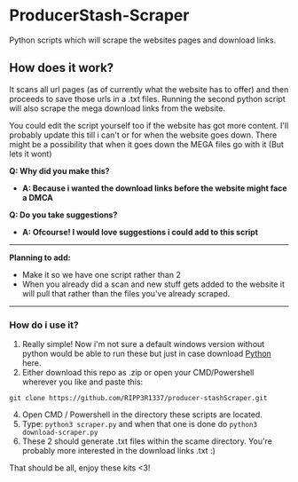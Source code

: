# ProducerStash-Scraper
Python scripts which will scrape the websites pages and download links.


## How does it work? 

It scans all url pages (as of currently what the website has to offer) and then proceeds to save those urls in a .txt files. Running the second python script will also scrape the mega download links from the website.

You could edit the script yourself too if the website has got more content. I'll probably update this till i can't or for when the website goes down. There might be a possibility that when it goes down the MEGA files go with it (But lets it wont) 

**Q: Why did you make this?**
- **A: Because i wanted the download links before the website might face a DMCA**
  
**Q: Do you take suggestions?**
- **A: Ofcourse! I would love suggestions i could add to this script**

---

**Planning to add:**
- Make it so we have one script rather than 2
- When you already did a scan and new stuff gets added to the website it will pull that rather than the files you've already scraped.

---

### How do i use it?

1. Really simple! Now i'm not sure a default windows version without python would be able to run these but just in case download [Python](https://www.python.org/downloads/) here.
2. Either download this repo as .zip or open your CMD/Powershell wherever you like and paste this:
```
git clone https://github.com/RIPP3R1337/producer-stashScraper.git
```
4. Open CMD / Powershell in the directory these scripts are located.
5. Type: `python3 scraper.py` and when that one is done do `python3 download-scraper.py`
6. These 2 should generate .txt files within the scame directory. You're probably more interested in the download links .txt :)

That should be all, enjoy these kits <3!
